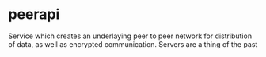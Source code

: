 # peerapi
Service which creates an underlaying peer to peer network for distribution of data, as well as encrypted communication. Servers are a thing of the past
